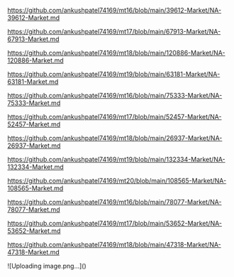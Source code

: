 <p><a href="https://github.com/ankushpatel74169/mt16/blob/main/39612-Market/NA-39612-Market.md">https://github.com/ankushpatel74169/mt16/blob/main/39612-Market/NA-39612-Market.md</a></p><p><a href="https://github.com/ankushpatel74169/mt17/blob/main/67913-Market/NA-67913-Market.md">https://github.com/ankushpatel74169/mt17/blob/main/67913-Market/NA-67913-Market.md</a></p><p><a href="https://github.com/ankushpatel74169/mt18/blob/main/120886-Market/NA-120886-Market.md">https://github.com/ankushpatel74169/mt18/blob/main/120886-Market/NA-120886-Market.md</a></p><p><a href="https://github.com/ankushpatel74169/mt19/blob/main/63181-Market/NA-63181-Market.md">https://github.com/ankushpatel74169/mt19/blob/main/63181-Market/NA-63181-Market.md</a></p><p><a href="https://github.com/ankushpatel74169/mt16/blob/main/75333-Market/NA-75333-Market.md">https://github.com/ankushpatel74169/mt16/blob/main/75333-Market/NA-75333-Market.md</a></p><p><a href="https://github.com/ankushpatel74169/mt17/blob/main/52457-Market/NA-52457-Market.md">https://github.com/ankushpatel74169/mt17/blob/main/52457-Market/NA-52457-Market.md</a></p><p><a href="https://github.com/ankushpatel74169/mt18/blob/main/26937-Market/NA-26937-Market.md">https://github.com/ankushpatel74169/mt18/blob/main/26937-Market/NA-26937-Market.md</a></p><p><a href="https://github.com/ankushpatel74169/mt19/blob/main/132334-Market/NA-132334-Market.md">https://github.com/ankushpatel74169/mt19/blob/main/132334-Market/NA-132334-Market.md</a></p><p><a href="https://github.com/ankushpatel74169/mt20/blob/main/108565-Market/NA-108565-Market.md">https://github.com/ankushpatel74169/mt20/blob/main/108565-Market/NA-108565-Market.md</a></p><p><a href="https://github.com/ankushpatel74169/mt16/blob/main/78077-Market/NA-78077-Market.md">https://github.com/ankushpatel74169/mt16/blob/main/78077-Market/NA-78077-Market.md</a></p><p><a href="https://github.com/ankushpatel74169/mt17/blob/main/53652-Market/NA-53652-Market.md">https://github.com/ankushpatel74169/mt17/blob/main/53652-Market/NA-53652-Market.md</a></p><p><a href="https://github.com/ankushpatel74169/mt18/blob/main/47318-Market/NA-47318-Market.md">https://github.com/ankushpatel74169/mt18/blob/main/47318-Market/NA-47318-Market.md</a></p>
![Uploading image.png…]()
